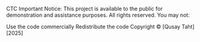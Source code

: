 CTC
Important Notice: This project is available to the public for demonstration and assistance purposes. All rights reserved. You may not:

Use the code commercially
Redistribute the code
Copyright © [Qusay Taht] [2025]
